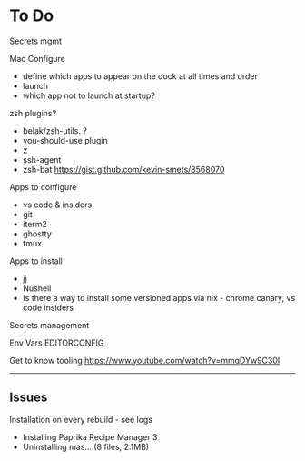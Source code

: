 # To Do

Secrets mgmt

Mac Configure
- define which apps to appear on the dock at all times and order
- launch 
- which app not to launch at startup?

zsh plugins?
- belak/zsh-utils. ?
- you-should-use plugin
- z
- ssh-agent
- zsh-bat
https://gist.github.com/kevin-smets/8568070

Apps to configure
- vs code & insiders
- git
- iterm2
- ghostty
- tmux

Apps to install
- jj
- Nushell
- Is there a way to install some versioned apps via nix - chrome canary, vs code insiders

Secrets management





Env Vars
EDITORCONFIG

Get to know tooling
  https://www.youtube.com/watch?v=mmqDYw9C30I


----

## Issues

Installation on every rebuild - see logs
- Installing Paprika Recipe Manager 3 
- Uninstalling mas... (8 files, 2.1MB)


